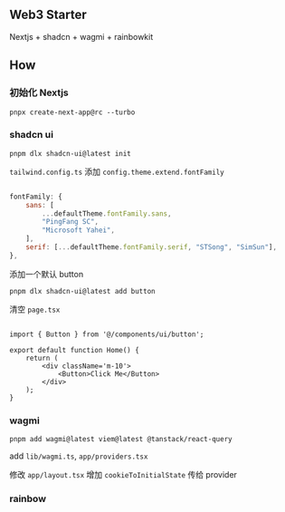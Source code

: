 ## Web3 Starter

Nextjs + shadcn + wagmi + rainbowkit

## How

### 初始化 Nextjs

`pnpx create-next-app@rc --turbo`

### shadcn ui

`pnpm dlx shadcn-ui@latest init`

`tailwind.config.ts` 添加 `config.theme.extend.fontFamily`

```js

fontFamily: {
    sans: [
        ...defaultTheme.fontFamily.sans,
        "PingFang SC",
        "Microsoft Yahei",
    ],
    serif: [...defaultTheme.fontFamily.serif, "STSong", "SimSun"],
},
```

添加一个默认 button

`pnpm dlx shadcn-ui@latest add button`

清空 `page.tsx`

```tsx

import { Button } from '@/components/ui/button';

export default function Home() {
    return (
        <div className='m-10'>
            <Button>Click Me</Button>
        </div>
    );
}
```

### wagmi

`pnpm add wagmi@latest viem@latest @tanstack/react-query`

add `lib/wagmi.ts`, `app/providers.tsx`

修改 `app/layout.tsx` 增加 `cookieToInitialState` 传给 provider 

### rainbow
